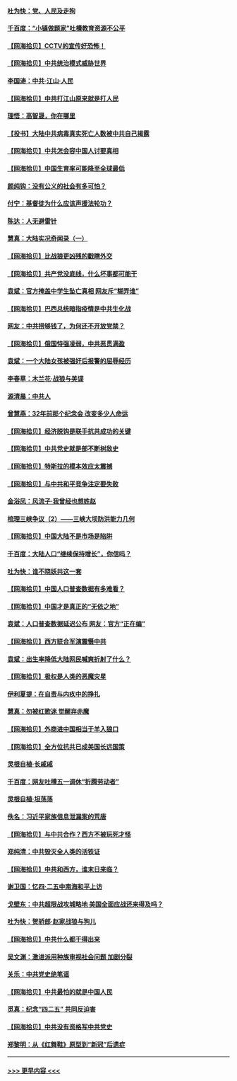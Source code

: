 #### [吐为快：党、人民及走狗](../pages/nsc993/n12962747.md?t=05202102) 
#### [千百度：“小镇做题家”吐槽教育资源不公平](../pages/nsc993/n12962705.md?t=05202102) 
#### [【网海拾贝】CCTV的宣传好恐怖！](../pages/nsc993/n12959984.md?t=05202102) 
#### [【网海拾贝】中共统治模式威胁世界](../pages/nsc993/n12957622.md?t=05202102) 
#### [李国涛：中共‧江山‧人民](../pages/nsc993/n12957502.md?t=05202102) 
#### [【网海拾贝】中共打江山原来就是打人民](../pages/nsc993/n12954345.md?t=05202102) 
#### [理悟：高智晟，你在哪里](../pages/nsc993/n12953115.md?t=05202102) 
#### [【投书】大陆中共病毒真实死亡人数被中共自己揭露](../pages/nsc993/n12953050.md?t=05202102) 
#### [【网海拾贝】中共怎会容中国人讨要真相](../pages/nsc993/n12952161.md?t=05202102) 
#### [【网海拾贝】中国生育率可能降至全球最低](../pages/nsc993/n12948793.md?t=05202102) 
#### [颜纯钩：没有公义的社会有多可怕？](../pages/nsc993/n12947626.md?t=05202102) 
#### [付宁：基督徒为什么应该声援法轮功？](../pages/nsc993/n12947233.md?t=05202102) 
#### [陈达：人无避雷针](../pages/nsc993/n12947098.md?t=05202102) 
#### [慧真：大陆实况奇闻录（一）](../pages/nsc993/n12945811.md?t=05202102) 
#### [【网海拾贝】比战狼更凶残的戳瞎外交](../pages/nsc993/n12945717.md?t=05202102) 
#### [【网海拾贝】共产党没底线，什么坏事都可能干](../pages/nsc993/n12942090.md?t=05202102) 
#### [袁斌：官方掩盖中学生坠亡真相 网友斥“糊弄谁”](../pages/nsc993/n12942029.md?t=05202102) 
#### [【网海拾贝】巴西总统暗指疫情是中共生化战](../pages/nsc993/n12938999.md?t=05202102) 
#### [网友：中共捞够钱了，为何还不开放党禁？](../pages/nsc993/n12938952.md?t=05202102) 
#### [【网海拾贝】俄国恃强凌弱，中共恶贯满盈](../pages/nsc993/n12936626.md?t=05202102) 
#### [袁斌：一个大陆女孩被强奸后报警的屈辱经历](../pages/nsc993/n12936547.md?t=05202102) 
#### [李春草：木兰花·战狼与美谍](../pages/nsc993/n12935995.md?t=05202102) 
#### [源清晨：中共人](../pages/nsc993/n12935589.md?t=05202102) 
#### [曾慧燕：32年前那个纪念会 改变多少人命运](../pages/nsc993/n12934233.md?t=05202102) 
#### [【网海拾贝】经济脱钩是联手抗共成功的关键](../pages/nsc993/n12934176.md?t=05202102) 
#### [【网海拾贝】中共党史就是部不断树敌史](../pages/nsc993/n12932844.md?t=05202102) 
#### [【网海拾贝】特斯拉的模本效应太震撼](../pages/nsc993/n12925626.md?t=05202102) 
#### [【网海拾贝】与中共和平竞争注定要失败](../pages/nsc993/n12923326.md?t=05202102) 
#### [金浴凤：风流子‧我曾经也想姓赵](../pages/nsc993/n12920911.md?t=05202102) 
#### [梳理三峡争议（2）——三峡大坝防洪能力几何](../pages/nsc993/n12920173.md?t=05202102) 
#### [【网海拾贝】中国大陆不是市场是陷阱](../pages/nsc993/n12920143.md?t=05202102) 
#### [千百度：大陆人口“继续保持增长”，你信吗？](../pages/nsc993/n12918946.md?t=05202102) 
#### [吐为快：谁不晓妖共这一套](../pages/nsc993/n12918941.md?t=05202102) 
#### [【网海拾贝】中国人口普查数据有多难看？](../pages/nsc993/n12917822.md?t=05202102) 
#### [【网海拾贝】中国才是真正的“无依之地”](../pages/nsc993/n12915845.md?t=05202102) 
#### [袁斌：人口普查数据延迟公布 网友：官方“正在编”](../pages/nsc993/n12915748.md?t=05202102) 
#### [【网海拾贝】西方联合军演震慑中共](../pages/nsc993/n12913466.md?t=05202102) 
#### [袁斌：出生率降低大陆网民喊爽折射了什么？](../pages/nsc993/n12913365.md?t=05202102) 
#### [【网海拾贝】极权是人类的恶魔灾星](../pages/nsc993/n12910697.md?t=05202102) 
#### [伊利夏提：在自责与内疚中的挣扎](../pages/nsc993/n12910493.md?t=05202102) 
#### [慧真：勿被红歌迷 觉醒弃赤魔](../pages/nsc993/n12910485.md?t=05202102) 
#### [【网海拾贝】外商进中国相当于羊入狼口](../pages/nsc993/n12908274.md?t=05202102) 
#### [【网海拾贝】全方位抗共已成美国长远国策](../pages/nsc993/n12906878.md?t=05202102) 
#### [灵根自植‧长戚戚](../pages/nsc993/n12905585.md?t=05202102) 
#### [千百度：网友吐槽五一调休“折腾劳动者”](../pages/nsc993/n12905934.md?t=05202102) 
#### [灵根自植‧坦荡荡](../pages/nsc993/n12905562.md?t=05202102) 
#### [佚名：习近平家族信息泄漏案的荒唐](../pages/nsc993/n12904705.md?t=05202102) 
#### [【网海拾贝】与中共合作？西方不被玩死才怪](../pages/nsc993/n12903873.md?t=05202102) 
#### [郑纯清：中共毁灭全人类的活铁证](../pages/nsc993/n12903785.md?t=05202102) 
#### [【网海拾贝】中共和西方，谁末日来临？](../pages/nsc993/n12903482.md?t=05202102) 
#### [谢卫国：忆四‧二五中南海和平上访](../pages/nsc993/n12902192.md?t=05202102) 
#### [戈壁东：中共超限战攻城略地 美国全面应战还来得及吗？](../pages/nsc993/n12902297.md?t=05202102) 
#### [吐为快：贺骄郎‧赵家战狼与狗儿](../pages/nsc993/n12902280.md?t=05202102) 
#### [【网海拾贝】中共什么都干得出来](../pages/nsc993/n12897500.md?t=05202102) 
#### [吴文渊：激进派用种族审视社会问题 加剧分裂](../pages/nsc993/n12893881.md?t=05202102) 
#### [关乐：中共党史绝笔谣](../pages/nsc993/n12897270.md?t=05202102) 
#### [【网海拾贝】中共最怕的就是中国人民](../pages/nsc993/n12894705.md?t=05202102) 
#### [觅真：纪念“四二五” 共同反迫害](../pages/nsc993/n12894553.md?t=05202102) 
#### [【网海拾贝】中共没有资格写中共党史](../pages/nsc993/n12892231.md?t=05202102) 
#### [郑黎明：从《红舞鞋》原型到“新冠”后遗症](../pages/nsc993/n12890469.md?t=05202102) 

----
#### [ >>> 更早内容 <<< ](../indexes/nsc993-earlier.md)
